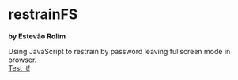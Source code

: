 # restrainFS
**by Estevão Rolim**  

Using JavaScript to restrain by password leaving fullscreen mode in browser.  
[Test it!](https://etvo.github.io/restrainFS/)
